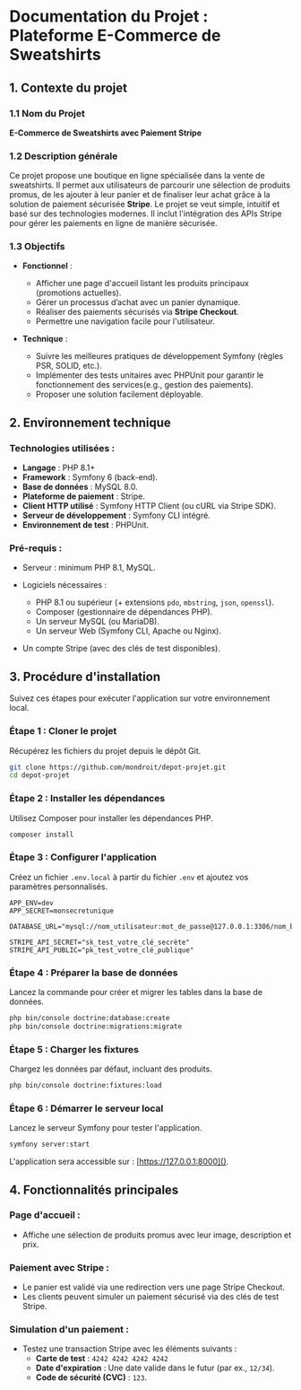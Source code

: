 # Documentation du Projet : Plateforme E-Commerce de Sweatshirts
## **1. Contexte du projet**
### 1.1 Nom du Projet
**E-Commerce de Sweatshirts avec Paiement Stripe**
### 1.2 Description générale
Ce projet propose une boutique en ligne spécialisée dans la vente de sweatshirts. Il permet aux utilisateurs de parcourir une sélection de produits promus, de les ajouter à leur panier et de finaliser leur achat grâce à la solution de paiement sécurisée **Stripe**.
Le projet se veut simple, intuitif et basé sur des technologies modernes. Il inclut l'intégration des APIs Stripe pour gérer les paiements en ligne de manière sécurisée.
### 1.3 Objectifs
- **Fonctionnel** :
    - Afficher une page d'accueil listant les produits principaux (promotions actuelles).
    - Gérer un processus d’achat avec un panier dynamique.
    - Réaliser des paiements sécurisés via **Stripe Checkout**.
    - Permettre une navigation facile pour l'utilisateur.

- **Technique** :
    - Suivre les meilleures pratiques de développement Symfony (règles PSR, SOLID, etc.).
    - Implémenter des tests unitaires avec PHPUnit pour garantir le fonctionnement des services(e.g., gestion des paiements).
    - Proposer une solution facilement déployable.

## **2. Environnement technique**
### Technologies utilisées :
- **Langage** : PHP 8.1+
- **Framework** : Symfony 6 (back-end).
- **Base de données** : MySQL 8.0.
- **Plateforme de paiement** : Stripe.
- **Client HTTP utilisé** : Symfony HTTP Client (ou cURL via Stripe SDK).
- **Serveur de développement** : Symfony CLI intégré.
- **Environnement de test** : PHPUnit.

### Pré-requis :
- Serveur : minimum PHP 8.1, MySQL.
- Logiciels nécessaires :
    - PHP 8.1 ou supérieur (+ extensions `pdo`, `mbstring`, `json`, `openssl`).
    - Composer (gestionnaire de dépendances PHP).
    - Un serveur MySQL (ou MariaDB).
    - Un serveur Web (Symfony CLI, Apache ou Nginx).

- Un compte Stripe (avec des clés de test disponibles).

## **3. Procédure d'installation**
Suivez ces étapes pour exécuter l'application sur votre environnement local.
### Étape 1 : Cloner le projet
Récupérez les fichiers du projet depuis le dépôt Git.
``` bash
git clone https://github.com/mondroit/depot-projet.git
cd depot-projet
```
### Étape 2 : Installer les dépendances
Utilisez Composer pour installer les dépendances PHP.
``` bash
composer install
```
### Étape 3 : Configurer l'application
Créez un fichier `.env.local` à partir du fichier `.env` et ajoutez vos paramètres personnalisés.
``` text
APP_ENV=dev
APP_SECRET=monsecretunique

DATABASE_URL="mysql://nom_utilisateur:mot_de_passe@127.0.0.1:3306/nom_base_de_donnees"

STRIPE_API_SECRET="sk_test_votre_clé_secrète"
STRIPE_API_PUBLIC="pk_test_votre_clé_publique"
```
### Étape 4 : Préparer la base de données
Lancez la commande pour créer et migrer les tables dans la base de données.
``` bash
php bin/console doctrine:database:create
php bin/console doctrine:migrations:migrate
```
### Étape 5 : Charger les fixtures
Chargez les données par défaut, incluant des produits.
``` bash
php bin/console doctrine:fixtures:load
```
### Étape 6 : Démarrer le serveur local
Lancez le serveur Symfony pour tester l'application.
``` bash
symfony server:start
```
L'application sera accessible sur : [https://127.0.0.1:8000]().
## **4. Fonctionnalités principales**
### Page d'accueil :
- Affiche une sélection de produits promus avec leur image, description et prix.

### Paiement avec Stripe :
- Le panier est validé via une redirection vers une page Stripe Checkout.
- Les clients peuvent simuler un paiement sécurisé via des clés de test Stripe.

### Simulation d'un paiement :
- Testez une transaction Stripe avec les éléments suivants :
    - **Carte de test** : `4242 4242 4242 4242`
    - **Date d'expiration** : Une date valide dans le futur (par ex., `12/34`).
    - **Code de sécurité (CVC)** : `123`.
